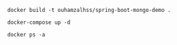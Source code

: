 
```docker
docker build -t ouhamzalhss/spring-boot-mongo-demo .
```

```docker-compose 
docker-compose up -d 
```

```docker
docker ps -a
```
